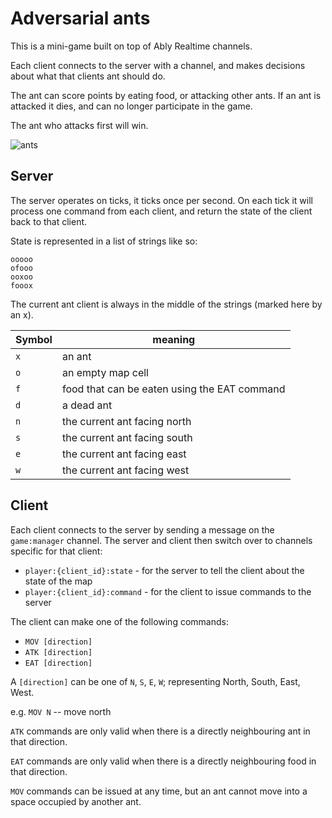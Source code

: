 # Adversarial ants

This is a mini-game built on top of Ably Realtime channels. 

Each client connects to the server with a channel, and makes decisions about what that clients ant should do. 

The ant can score points by eating food, or attacking other ants. If an ant is attacked it dies, and can no longer participate in the game. 

The ant who attacks first will win.

![ants](https://github.com/zknill/adversarial-ants/blob/main/ants.jpg?raw=true)

## Server

The server operates on ticks, it ticks once per second. On each tick it will process one command from each client, and return the state of the client back to that client.

State is represented in a list of strings like so:

```
ooooo
ofooo
ooxoo
fooox
```

The current ant client is always in the middle of the strings (marked here by an x). 

Symbol | meaning
----|-----
`x` | an ant
`o` | an empty map cell
`f` | food that can be eaten using the EAT command
`d` | a dead ant
`n` | the current ant facing north
`s` | the current ant facing south
`e` | the current ant facing east
`w` | the current ant facing west

## Client

Each client connects to the server by sending a message on the `game:manager` channel. 
The server and client then switch over to channels specific for that client: 
- `player:{client_id}:state` - for the server to tell the client about the state of the map
- `player:{client_id}:command` - for the client to issue commands to the server

The client can make one of the following commands: 

- `MOV [direction]`
- `ATK [direction]`
- `EAT [direction]`

A `[direction]` can be one of `N`, `S`, `E`, `W`; representing North, South, East, West.

e.g. `MOV N` -- move north

`ATK` commands are only valid when there is a directly neighbouring ant in that direction.

`EAT` commands are only valid when there is a directly neighbouring food in that direction.

`MOV` commands can be issued at any time, but an ant cannot move into a space occupied by another ant.
